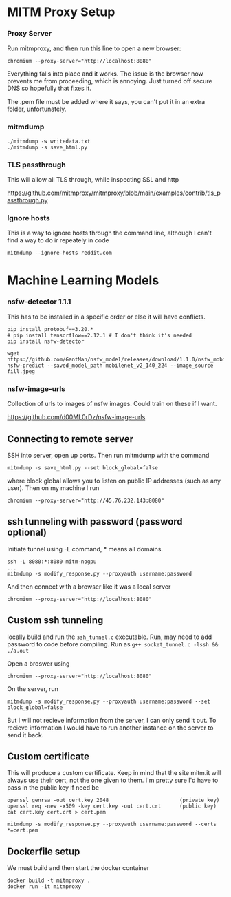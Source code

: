 # MITM Proxy Setup

### Proxy Server

Run mitmproxy, and then run this line to open a new browser:

```
chromium --proxy-server="http://localhost:8080"
```

Everything falls into place and it works. The issue is the browser now prevents me from proceeding, which is annoying. Just turned off secure DNS so hopefully that fixes it.

The .pem file must be added where it says, you can't put it in an extra folder, unfortunately.

### mitmdump

```
./mitmdump -w writedata.txt
./mitmdump -s save_html.py
```

### TLS passthrough

This will allow all TLS through, while inspecting SSL and http

https://github.com/mitmproxy/mitmproxy/blob/main/examples/contrib/tls_passthrough.py

### Ignore hosts

This is a way to ignore hosts through the command line, although I can't find a way to do ir repeately in code

```
mitmdump --ignore-hosts reddit.com
```

# Machine Learning Models

### nsfw-detector 1.1.1

This has to be installed in a specific order or else it will have conflicts.

```
pip install protobuf==3.20.*
# pip install tensorflow==2.12.1 # I don't think it's needed
pip install nsfw-detector

wget https://github.com/GantMan/nsfw_model/releases/download/1.1.0/nsfw_mobilenet_v2_140_224.zip
nsfw-predict --saved_model_path mobilenet_v2_140_224 --image_source fill.jpeg
```

### nsfw-image-urls

Collection of urls to images of nsfw images. Could train on these if I want.

https://github.com/d00ML0rDz/nsfw-image-urls

## Connecting to remote server

SSH into server, open up ports. Then run mitmdump with the command

```
mitmdump -s save_html.py --set block_global=false
```

where block global allows you to listen on public IP addresses (such as any user). Then on my machine I run

```
chromium --proxy-server="http://45.76.232.143:8080"
```

## ssh tunneling with password (password optional)

Initiate tunnel using -L command, * means all domains.

```
ssh -L 8080:*:8080 mitm-nogpu
...
mitmdump -s modify_response.py --proxyauth username:password
```

And then connect with a browser like it was a local server

```
chromium --proxy-server="http://localhost:8080"
```

## Custom ssh tunneling

locally build and run the `ssh_tunnel.c` executable. Run, may need to add password to code before compiling. Run as `g++ socket_tunnel.c -lssh && ./a.out`

Open a broswer using 

```
chromium --proxy-server="http://localhost:8080"
```

On the server, run 

```
mitmdump -s modify_response.py --proxyauth username:password --set block_global=false
```

But I will not recieve information from the server, I can only send it out. To recieve information I would have to run another instance on the server to send it back.


## Custom certificate

This will produce a custom certificate. Keep in mind that the site mitm.it will always use their cert, not the one given to them. I'm pretty sure I'd have to pass in the public key if need be

```
openssl genrsa -out cert.key 2048                       (private key)
openssl req -new -x509 -key cert.key -out cert.crt      (public key)
cat cert.key cert.crt > cert.pem

mitmdump -s modify_response.py --proxyauth username:password --certs *=cert.pem
```


## Dockerfile setup

We must build and then start the docker container

```
docker build -t mitmproxy .
docker run -it mitmproxy
```

